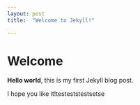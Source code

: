 ```yaml
---
layout: post
title:  "Welcome to Jekyll!"

---
```


# Welcome

**Hello world**, this is my first Jekyll blog post.

I hope you like it!testeststestsetse